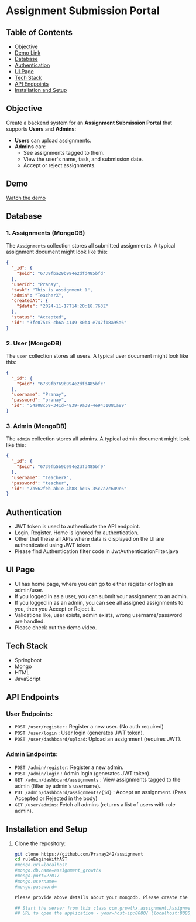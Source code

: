 # Assignment Submission Portal

## Table of Contents
- [Objective](#objective)
- [Demo Link](#demo)
- [Database](#database)
- [Authentication](#authentication)
- [UI Page](#ui-page)
- [Tech Stack](#tech-stack)
- [API Endpoints](#api-endpoints)
- [Installation and Setup](#installation-and-setup)


## Objective
Create a backend system for an **Assignment Submission Portal** that supports **Users** and **Admins**:

- **Users** can upload assignments.
- **Admins** can:
    - See assignments tagged to them.
    - View the user's name, task, and submission date.
    - Accept or reject assignments.

## Demo
[Watch the demo](https://drive.google.com/file/d/1CpdGVJH3SppxY6E25eKpNIySvbwnF7rj/view?usp=drive_link)

## Database

### 1. **Assignments** (MongoDB)

The `Assignments` collection stores all submitted assignments. A typical assignment document might look like this:
```json
{
  "_id": {
    "$oid": "6739fba29b994e2dfd485bfd"
  },
  "userId": "Pranay",
  "task": "This is assignment 1",
  "admin": "TeacherX",
  "createdAt": {
    "$date": "2024-11-17T14:20:18.763Z"
  },
  "status": "Accepted",
  "id": "3fc075c5-cb6a-4149-80b4-e747f18a95a6"
}
```
### 2. **User** (MongoDB)

The `user` collection stores all users. A typical user document might look like this:
```json
{
  "_id": {
    "$oid": "6739fb769b994e2dfd485bfc"
  },
  "username": "Pranay",
  "password": "pranay",
  "id": "54a08c59-341d-4839-9a38-4e9431081a89"
}
```
### 3. **Admin** (MongoDB)

The `admin` collection stores all admins. A typical admin document might look like this:
```json
{
  "_id": {
    "$oid": "6739fb5b9b994e2dfd485bf9"
  },
  "username": "TeacherX",
  "password": "teacher",
  "id": "7b562feb-ab1e-4b88-bc95-35c7a7c609c6"
}
```

## Authentication
- JWT token is used to authenticate the API endpoint.
- Login, Register, Home is ignored for authentication.
- Other that these all APIs where data is displayed on the UI are authenticated using JWT token.
- Please find Authentication filter code in JwtAuthenticationFilter.java

## UI Page
- UI has home page, where you can go to either register or logIn as admin/user. 
- If you logged in as a user, you can submit your assignment to an admin.
- If you logged in as an admin, you can see all assigned assignments to you, then you Accept or Reject it.
- Validations like, user exists, admin exists, wrong username/password are handled.
- Please check out the demo video.
## Tech Stack
- Springboot
- Mongo
- HTML
- JavaScript

## API Endpoints
### User Endpoints:
- `POST /user/register` : Register a new user. (No auth required)
- `POST /user/login` : User login (generates JWT token).
- `POST /user/dashboard/upload`: Upload an assignment (requires JWT).
### Admin Endpoints:
- `POST /admin/register`: Register a new admin.
- `POST /admin/login` : Admin login (generates JWT token).
- `GET /admin/dashboard/assignments` : View assignments tagged to the admin (filter by admin's username).
- `PUT /admin/dashboard/assignments/{id}` : Accept an assignment. (Pass Accepted or Rejected in the body)
- `GET /user/admins`: Fetch all admins (returns a list of users with role admin).

## Installation and Setup
1. Clone the repository:
   ```bash
   git clone https://github.com/Pranay242/assignment
   cd ruleEngineWithAST
   #mongo.url=localhost
   #mongo.db.name=assignment_growthx
   #mongo.port=27017
   #mongo.username=
   #mongo.password=
   
   Please provide above details about your mongodb. Please create the db if not created.
   
   ## Start the server from this class com.growthx.assignment.AssignmentApplication
   ## URL to open the application - your-host-ip:8080/ (localhost:8080/)
     ```
   
